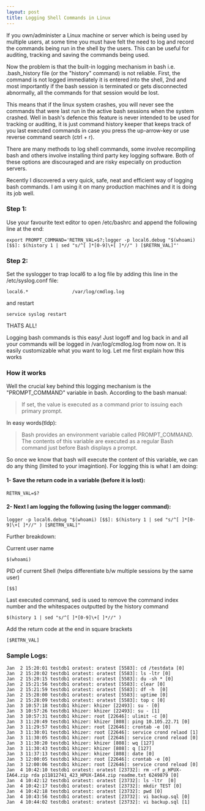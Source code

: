 ```yaml
---
layout: post
title: Logging Shell Commands in Linux
---
```


If you own/administer a Linux machine or server which is being used by multiple users, at some time you must have felt the need to log and record the commands being run in the shell by the users. This can be useful for auditing, tracking and saving the commands being used.


Now the problem is that the built-in logging mechanism in bash i.e. .bash_history file (or the "history" command) is not reliable. First, the command is not logged immediately it is entered into the shell, 2nd and most importantly if the bash session is terminated or gets disconnected abnormally, all the commands for that session would be lost.

 This means that if the linux system crashes, you will never see the commands that were last run in the active bash sessions when the system crashed. Well in bash's defence this feature is never intended to be used for tracking or auditing, it is just command history keeper that keeps track of you last executed commands in case you press the up-arrow-key or use reverse command search (ctrl + r).

There are many methods to log shell commands, some involve recompiling bash and others involve installing third party key logging software. Both of these options are discouraged and are risky especially on production servers.

Recently I discovered a very quick, safe, neat and efficient way of logging bash commands. I am using it on many production machines and it is doing its job well.


### Step 1:

Use your favourite text editor to open /etc/bashrc and append the following line at the end:

    export PROMPT_COMMAND='RETRN_VAL=$?;logger -p local6.debug "$(whoami) [$$]: $(history 1 | sed "s/^[ ]*[0-9]\+[ ]*//" ) [$RETRN_VAL]"'


### Step 2:

Set the syslogger to trap local6 to a log file by adding this line in the /etc/syslog.conf file:

    local6.*                /var/log/cmdlog.log

and restart

    service syslog restart

THATS ALL!

Logging bash commands is this easy! Just logoff and log back in and all your commands will be logged in /var/log/cmdlog.log from now on. It is easily customizable what you want to log. Let me first explain how this works


### How it works


Well the crucial key behind this logging mechanism is the "PROMPT_COMMAND" variable in bash. According to the bash manual:

> If set, the value is executed as a command prior to issuing each primary prompt.

In easy words(tldp):

> Bash provides an environment variable called PROMPT_COMMAND. The contents of this variable are executed as a regular Bash command just before Bash displays a prompt. 

So once we know that bash will execute the content of this variable, we can do any thing (limited to your imagintion). For logging this is what I am doing:

#### 1- Save the return code in a variable (before it is lost):

    RETRN_VAL=$?

#### 2- Next I am logging the following (using the logger command):

    logger -p local6.debug "$(whoami) [$$]: $(history 1 | sed "s/^[ ]*[0-9]\+[ ]*//" ) [$RETRN_VAL]"

Further breakdown:  

Current user name

    $(whoami)

PID of current Shell (helps differentiate b/w multiple sessions by the same user)

    [$$]

Last executed command, sed is used to remove the command index number and the whitespaces outputted by the history command

    $(history 1 | sed "s/^[ ]*[0-9]\+[ ]*//" )

Add the return code at the end in square brackets

    [$RETRN_VAL]

### Sample Logs:

    Jan  2 15:20:01 testdb1 oratest: oratest [5583]: cd /testdata [0]
    Jan  2 15:20:02 testdb1 oratest: oratest [5583]: ls -ltr [0]
    Jan  2 15:20:15 testdb1 oratest: oratest [5583]: du -sh * [0]
    Jan  2 15:21:56 testdb1 oratest: oratest [5583]: clear [0]
    Jan  2 15:21:59 testdb1 oratest: oratest [5583]: df -h  [0]
    Jan  2 15:28:00 testdb1 oratest: oratest [5583]: uptime [0]
    Jan  2 15:28:09 testdb1 oratest: oratest [5583]: top c [0]
    Jan  3 10:57:18 testdb1 khizer: khizer [22493]: su - [0]
    Jan  3 10:57:26 testdb1 khizer: khizer [22493]: su - [1]
    Jan  3 10:57:31 testdb1 khizer: root [22646]: ulimit -c [0]
    Jan  3 11:20:49 testdb1 khizer: khizer [808]: ping 10.105.22.71 [0]
    Jan  3 11:29:57 testdb1 khizer: root [22646]: crontab -e [0]
    Jan  3 11:30:01 testdb1 khizer: root [22646]: service crond relaod [1]
    Jan  3 11:30:05 testdb1 khizer: root [22646]: service crond reload [0]
    Jan  3 11:30:20 testdb1 khizer: khizer [808]: wq [127]
    Jan  3 11:30:43 testdb1 khizer: khizer [808]: q [127]
    Jan  3 11:37:13 testdb1 khizer: khizer [808]: date [0]
    Jan  3 12:00:05 testdb1 khizer: root [22646]: crontab -e [0]
    Jan  3 12:00:06 testdb1 khizer: root [22646]: service crond reload [0]
    Jan  4 10:42:10 testdb1 oratest: oratest [23732]: rm -rf p_HPUX-IA64.zip rda p11812741_423_HPUX-IA64.zip readme.txt 6249879 [0]
    Jan  4 10:42:12 testdb1 oratest: oratest [23732]: ls -ltr  [0]
    Jan  4 10:42:17 testdb1 oratest: oratest [23732]: mkdir TEST [0]
    Jan  4 10:42:18 testdb1 oratest: oratest [23732]: pwd [0]
    Jan  4 10:43:56 testdb1 oratest: oratest [23732]: vi backup.sql [0]
    Jan  4 10:44:02 testdb1 oratest: oratest [23732]: vi backup.sql [1]
